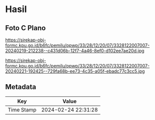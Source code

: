 # Hasil

## Foto C Plano

https://sirekap-obj-formc.kpu.go.id/b6fc/pemilu/ppwp/33/28/12/20/07/3328122007007-20240219-212238--c431d06b-12f7-4a46-8ef0-d102ee7ae20d.jpg

https://sirekap-obj-formc.kpu.go.id/b6fc/pemilu/ppwp/33/28/12/20/07/3328122007007-20240221-192425--729fa68b-ee73-4c35-a05f-ebadc77c3cc5.jpg


## Metadata

| Key        | Value               |
| ---------- | ------------------- |
| Time Stamp | 2024-02-24 22:31:28 |



